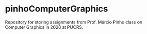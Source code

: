 # pinhoComputerGraphics

Repository for storing assignments from Prof. Márcio Pinho class on Computer Graphics in 2020 at PUCRS.
